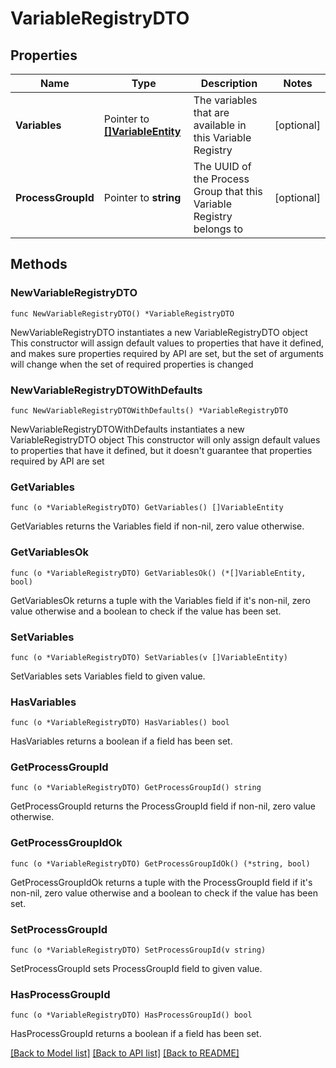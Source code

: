 # VariableRegistryDTO

## Properties

Name | Type | Description | Notes
------------ | ------------- | ------------- | -------------
**Variables** | Pointer to [**[]VariableEntity**](VariableEntity.md) | The variables that are available in this Variable Registry | [optional] 
**ProcessGroupId** | Pointer to **string** | The UUID of the Process Group that this Variable Registry belongs to | [optional] 

## Methods

### NewVariableRegistryDTO

`func NewVariableRegistryDTO() *VariableRegistryDTO`

NewVariableRegistryDTO instantiates a new VariableRegistryDTO object
This constructor will assign default values to properties that have it defined,
and makes sure properties required by API are set, but the set of arguments
will change when the set of required properties is changed

### NewVariableRegistryDTOWithDefaults

`func NewVariableRegistryDTOWithDefaults() *VariableRegistryDTO`

NewVariableRegistryDTOWithDefaults instantiates a new VariableRegistryDTO object
This constructor will only assign default values to properties that have it defined,
but it doesn't guarantee that properties required by API are set

### GetVariables

`func (o *VariableRegistryDTO) GetVariables() []VariableEntity`

GetVariables returns the Variables field if non-nil, zero value otherwise.

### GetVariablesOk

`func (o *VariableRegistryDTO) GetVariablesOk() (*[]VariableEntity, bool)`

GetVariablesOk returns a tuple with the Variables field if it's non-nil, zero value otherwise
and a boolean to check if the value has been set.

### SetVariables

`func (o *VariableRegistryDTO) SetVariables(v []VariableEntity)`

SetVariables sets Variables field to given value.

### HasVariables

`func (o *VariableRegistryDTO) HasVariables() bool`

HasVariables returns a boolean if a field has been set.

### GetProcessGroupId

`func (o *VariableRegistryDTO) GetProcessGroupId() string`

GetProcessGroupId returns the ProcessGroupId field if non-nil, zero value otherwise.

### GetProcessGroupIdOk

`func (o *VariableRegistryDTO) GetProcessGroupIdOk() (*string, bool)`

GetProcessGroupIdOk returns a tuple with the ProcessGroupId field if it's non-nil, zero value otherwise
and a boolean to check if the value has been set.

### SetProcessGroupId

`func (o *VariableRegistryDTO) SetProcessGroupId(v string)`

SetProcessGroupId sets ProcessGroupId field to given value.

### HasProcessGroupId

`func (o *VariableRegistryDTO) HasProcessGroupId() bool`

HasProcessGroupId returns a boolean if a field has been set.


[[Back to Model list]](../README.md#documentation-for-models) [[Back to API list]](../README.md#documentation-for-api-endpoints) [[Back to README]](../README.md)


